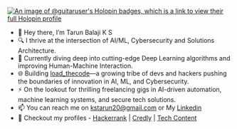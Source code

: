[![An image of @guitaruser's Holopin badges, which is a link to view their full Holopin profile](https://holopin.me/guitaruser)](https://holopin.io/@guitaruser)

- 👾 Hey there, I’m Tarun Balaji K S
- 🔍 I thrive at the intersection of AI/ML, Cybersecurity and Solutions Architecture.
- 🤖 Currently diving deep into cutting-edge Deep Learning algorithms and improving Human-Machine Interaction.
- 🌐 Building <a href="https://www.instagram.com/load_thecode/">load_thecode</a>—a growing tribe of devs and hackers pushing the boundaries of innovation in AI, ML, and Cybersecurity.
- ⚡ On the lookout for thrilling freelancing gigs in AI-driven automation, machine learning systems, and secure tech solutions.
- 📫 You can reach me on <a href="mailto:kstarun20@gmail.com">kstarun20@gmail.com or My <a href="https://www.linkedin.com/in/tarunbalajiks/">Linkedin</a>
- 🔗 Checkout my profiles - <a href="https://www.hackerrank.com/tarunbalajiks">Hackerrank</a> | <a href="https://www.credly.com/users/tarun-balaji-k-s">Credly</a> | <a href="https://www.instagram.com/tarun_code.py/">Tech Content</a>

<!---
guitaruser/guitaruser is a ✨ special ✨ repository because its `README.md` (this file) appears on your GitHub profile.
You can click the Preview link to take a look at your changes.
- 👋 Hi, I’m Tarun Balaji K S
- 👀 I’m interested in <a href="https://www.instagram.com/load_thecode/">Cybersecurity</a> &  <a href="https://www.instagram.com/tarun_code.py/">Solutions Architecture Using AIML. </a>
- 🌱 I’m currently concentrating on <a href="https://www.hackerrank.com/tarunbalajiks">Researching on Deep Learning Algorithms</a> & Teaching Engineering Students Real Life Skills.
- 💞️ I’m open for freelancing for project work in AIML, Smart Automation and Cybersecurity.
- 📫 You can reach me on kstarun20@gmail.com or My <a href="https://www.linkedin.com/in/tarunbalajiks/">Linkedin</a>
--->
